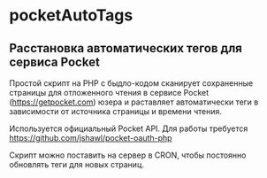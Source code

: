 # pocketAutoTags
Расстановка автоматических тегов для сервиса Pocket
--
Простой скрипт на PHP с быдло-кодом сканирует сохраненные страницы для отложенного чтения в сервисе Pocket (https://getpocket.com) юзера и раставляет автоматически теги в зависимости от источника страницы и времени чтения.

Используется официальный Pocket API. Для работы требуется https://github.com/jshawl/pocket-oauth-php

Скрипт можно поставить на сервер в CRON, чтобы постоянно обновлять теги для новых страниц.
